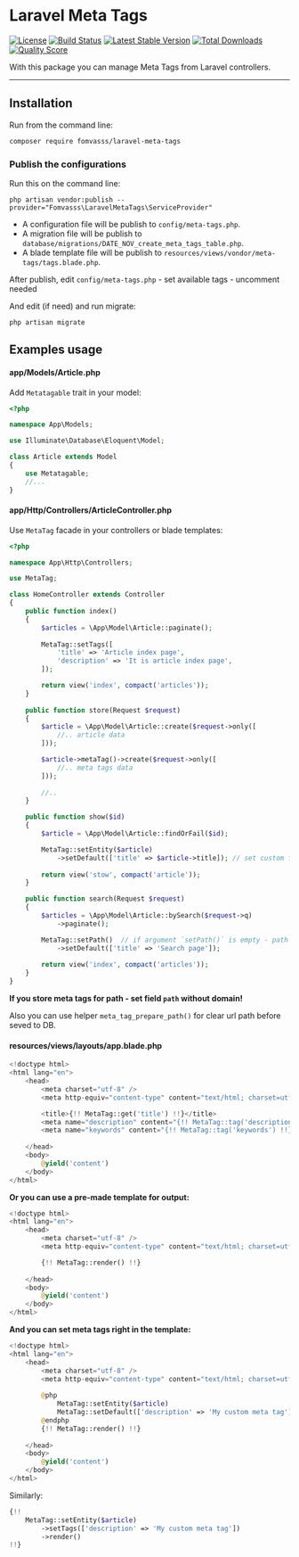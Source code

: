 # Laravel Meta Tags

[![License](https://img.shields.io/packagist/l/fomvasss/laravel-meta-tags.svg?style=for-the-badge)](https://packagist.org/packages/fomvasss/laravel-meta-tags)
[![Build Status](https://img.shields.io/github/stars/fomvasss/laravel-meta-tags.svg?style=for-the-badge)](https://github.com/fomvasss/laravel-meta-tags)
[![Latest Stable Version](https://img.shields.io/packagist/v/fomvasss/laravel-meta-tags.svg?style=for-the-badge)](https://packagist.org/packages/fomvasss/laravel-meta-tags)
[![Total Downloads](https://img.shields.io/packagist/dt/fomvasss/laravel-meta-tags.svg?style=for-the-badge)](https://packagist.org/packages/fomvasss/laravel-meta-tags)
[![Quality Score](https://img.shields.io/scrutinizer/g/fomvasss/laravel-meta-tags.svg?style=for-the-badge)](https://scrutinizer-ci.com/g/fomvasss/laravel-meta-tags)

With this package you can manage Meta Tags from Laravel controllers.

----------

## Installation

Run from the command line:

```bash
composer require fomvasss/laravel-meta-tags
```

### Publish the configurations

Run this on the command line:

```
php artisan vendor:publish --provider="Fomvasss\LaravelMetaTags\ServiceProvider"
```
- A configuration file will be publish to `config/meta-tags.php`.
- A migration file will be publish to `database/migrations/DATE_NOV_create_meta_tags_table.php`.
- A blade template file will be publish to `resources/views/vondor/meta-tags/tags.blade.php`.

After publish, edit `config/meta-tags.php` - set available tags - uncomment needed

And edit (if need) and run migrate:
```
php artisan migrate
```

## Examples usage

#### app/Models/Article.php

Add `Metatagable` trait in your model:

```php
<?php

namespace App\Models;

use Illuminate\Database\Eloquent\Model;

class Article extends Model
{
    use Metatagable;
    //...
}
```

#### app/Http/Controllers/ArticleController.php

Use `MetaTag` facade in your controllers or blade templates:

```php
<?php 

namespace App\Http\Controllers;

use MetaTag;

class HomeController extends Controller 
{
    public function index()
    {
        $articles = \App\Model\Article::paginate();
        
        MetaTag::setTags([
            'title' => 'Article index page',
            'description' => 'It is article index page',
        ]);

        return view('index', compact('articles'));
    }
    
    public function store(Request $request)
    {
        $article = \App\Model\Article::create($request->only([
            //.. article data
        ]));

        $article->metaTag()->create($request->only([
            //.. meta tags data
        ]));
        
        //..
    }

    public function show($id)
    {
        $article = \App\Model\Article::findOrFail($id);

        MetaTag::setEntity($article)
            ->setDefault(['title' => $article->title]); // set custom field
        
        return view('stow', compact('article'));
    }

    public function search(Request $request)
    {
        $articles = \App\Model\Article::bySearch($request->q)
            ->paginate();

        MetaTag::setPath()  // if argument `setPath()` is empty - path = request()->path()
            ->setDefault(['title' => 'Search page']);
        
        return view('index', compact('articles'));
    }
}
```

**If you store meta tags for path - set field `path` without domain!**

Also you can use helper `meta_tag_prepare_path()` for clear url path before seved to DB.

#### resources/views/layouts/app.blade.php

```php
<!doctype html>
<html lang="en">
    <head>
        <meta charset="utf-8" />
        <meta http-equiv="content-type" content="text/html; charset=utf-8">

        <title>{!! MetaTag::get('title') !!}</title>
        <meta name="description" content="{!! MetaTag::tag('description') !!}">
        <meta name="keywords" content="{!! MetaTag::tag('keywords') !!}">
        
    </head>
    <body>
        @yield('content')
    </body>
</html>
```

**Or you can use a pre-made template for output:**

```php
<!doctype html>
<html lang="en">
    <head>
        <meta charset="utf-8" />
        <meta http-equiv="content-type" content="text/html; charset=utf-8">

        {!! MetaTag::render() !!}
        
    </head>
    <body>
        @yield('content')
    </body>
</html>
```

**And you can set meta tags right in the template:**

```php
<!doctype html>
<html lang="en">
    <head>
        <meta charset="utf-8" />
        <meta http-equiv="content-type" content="text/html; charset=utf-8">
        
        @php
            MetaTag::setEntity($article)
            MetaTag::setDefault(['description' => 'My custom meta tag'])
        @endphp
        {!! MetaTag::render() !!}
        
    </head>
    <body>
        @yield('content')
    </body>
</html>
```

Similarly:
```php
{!!
    MetaTag::setEntity($article)
        ->setTags(['description' => 'My custom meta tag'])
        ->render()
!!}
```